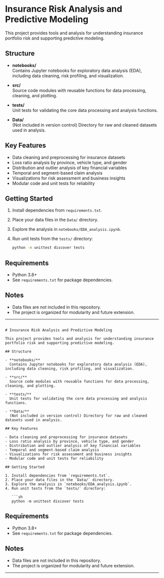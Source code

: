 # Insurance Risk Analysis and Predictive Modeling

This project provides tools and analysis for understanding insurance portfolio risk and supporting predictive modeling.

## Structure

- **notebooks/**  
  Contains Jupyter notebooks for exploratory data analysis (EDA), including data cleaning, risk profiling, and visualization.

- **src/**  
  Source code modules with reusable functions for data processing, cleaning, and plotting.

- **tests/**  
  Unit tests for validating the core data processing and analysis functions.

- **Data/**  
  (Not included in version control) Directory for raw and cleaned datasets used in analysis.

## Key Features

- Data cleaning and preprocessing for insurance datasets
- Loss ratio analysis by province, vehicle type, and gender
- Distribution and outlier analysis of key financial variables
- Temporal and segment-based claim analysis
- Visualizations for risk assessment and business insights
- Modular code and unit tests for reliability

## Getting Started

1. Install dependencies from `requirements.txt`.
2. Place your data files in the `Data/` directory.
3. Explore the analysis in `notebooks/EDA_analysis.ipynb`.
4. Run unit tests from the `tests/` directory:

   ```sh
   python -m unittest discover tests
   ```

## Requirements

- Python 3.8+
- See `requirements.txt` for package dependencies.

## Notes

- Data files are not included in this repository.
- The project is organized for modularity and future extension.

---
```<!-- filepath: c:\Users\adoni\Desktop\KAIM COURSE\WEEK-3\InsuranceRiskAnalysisAndPredictiveModeling\README.md -->

# Insurance Risk Analysis and Predictive Modeling

This project provides tools and analysis for understanding insurance portfolio risk and supporting predictive modeling.

## Structure

- **notebooks/**  
  Contains Jupyter notebooks for exploratory data analysis (EDA), including data cleaning, risk profiling, and visualization.

- **src/**  
  Source code modules with reusable functions for data processing, cleaning, and plotting.

- **tests/**  
  Unit tests for validating the core data processing and analysis functions.

- **Data/**  
  (Not included in version control) Directory for raw and cleaned datasets used in analysis.

## Key Features

- Data cleaning and preprocessing for insurance datasets
- Loss ratio analysis by province, vehicle type, and gender
- Distribution and outlier analysis of key financial variables
- Temporal and segment-based claim analysis
- Visualizations for risk assessment and business insights
- Modular code and unit tests for reliability

## Getting Started

1. Install dependencies from `requirements.txt`.
2. Place your data files in the `Data/` directory.
3. Explore the analysis in `notebooks/EDA_analysis.ipynb`.
4. Run unit tests from the `tests/` directory:

   ```sh
   python -m unittest discover tests
   ```

## Requirements

- Python 3.8+
- See `requirements.txt` for package dependencies.

## Notes

- Data files are not included in this repository.
- The project is organized for modularity and future extension.

---